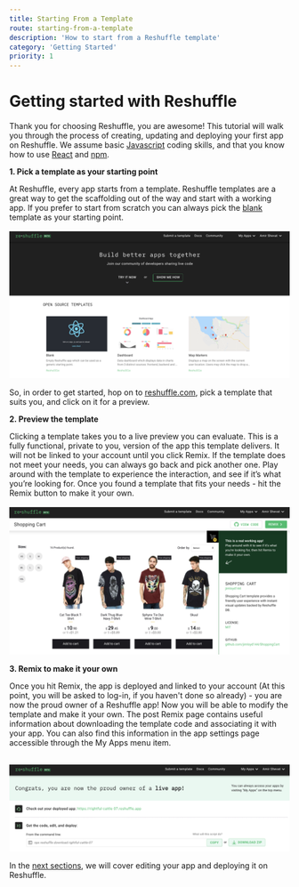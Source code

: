 ```yaml
---
title: Starting From a Template
route: starting-from-a-template
description: 'How to start from a Reshuffle template'
category: 'Getting Started'
priority: 1
---
```



# Getting started with Reshuffle

Thank you for choosing Reshuffle, you are awesome! This tutorial will walk you through the process of creating, updating and deploying your first app on Reshuffle. We assume basic [Javascript](https://www.w3schools.com/js/) coding skills, and that you know how to use [React](https://reactjs.org/) and [npm](https://www.npmjs.com/).

**1. Pick a template as your starting point**

At Reshuffle, every app starts from a template. Reshuffle templates are a great way to get the scaffolding out of the way and start with a working app. If you prefer to start from scratch you can always pick the [blank](https://reshuffle.com/template/blank) template as your starting point. 
<br><br>
<img src="https://raw.githubusercontent.com/binaris/dev-docs-content/master/assets/getting-started1.png?token=AAR6X626J5Q33VOETDCBBAC5S3ACA" alt="drawing" style="width:600px;"/>

So, in order to get started, hop on to [reshuffle.com](https://reshuffle.com/), pick a template that suits you, and click on it for a preview.

**2. Preview the template** 

Clicking a template takes you to a live preview you can evaluate. This is a fully functional, private to you, version of the app this template delivers. It will not be linked to your account until you click Remix. If the template does not meet your needs, you can always go back and pick another one. Play around with the template to experience the interaction, and see if it’s what you’re looking for. Once you found a template that fits your needs - hit the Remix button to make it your own. 
<br><br>
<img src="https://raw.githubusercontent.com/binaris/dev-docs-content/master/assets/getting-started2.png?token=AAR6X63QHNNINGGIEAR6DN25S3AU6" alt="drawing" style="width:600px;"/>


**3. Remix to make it your own**

Once you hit Remix, the app is deployed and linked to your account (At this point, you will be asked to log-in, if you haven't done so already) - you are now the proud owner of a Reshuffle app! Now you will be able to modify the template and make it your own. The post Remix page contains useful information about downloading the template code and associating it with your app. You can also find this information in the app settings page accessible through the My Apps menu item.
<br><br>

<img src="https://raw.githubusercontent.com/binaris/dev-docs-content/master/assets/getting-started3.png?token=AAR6X626MRZ3MKHKMNGKQKC5S3BHE" alt="drawing" style="width:600px;"/>

In the [next sections](https://dev.reshuffle.app/running-locally), we will cover editing your app and deploying it on Reshuffle.



